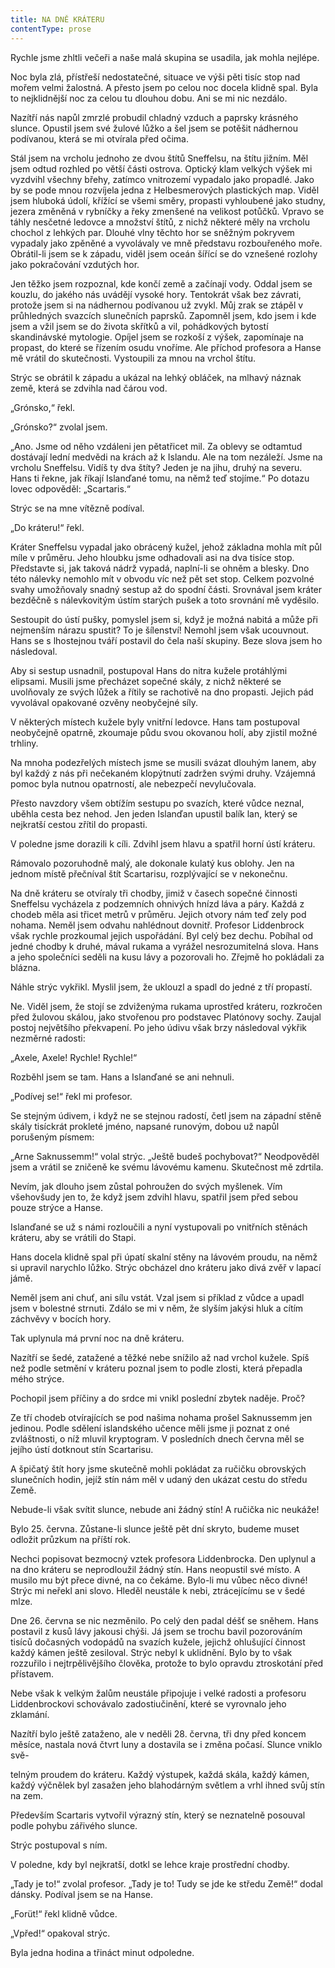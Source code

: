 ```yaml
---
title: NA DNĚ KRÁTERU
contentType: prose
---
```


Rychle jsme zhltli večeři a naše malá skupina se usadila, jak mohla nejlépe.

Noc byla zlá, přístřeší nedostatečné, situace ve výši pěti tisíc stop nad mořem velmi žalostná. A přesto jsem po celou noc docela klidně spal. Byla to nejklidnější noc za celou tu dlouhou dobu. Ani se mi nic nezdálo.

Nazítří nás napůl zmrzlé probudil chladný vzduch a paprsky krásného slunce. Opustil jsem své žulové lůžko a šel jsem se potěšit nádhernou podívanou, která se mi otvírala před očima.

Stál jsem na vrcholu jednoho ze dvou štítů Sneffelsu, na štítu jižním. Měl jsem odtud rozhled po větší části ostrova. Optický klam velkých výšek mi vyzdvihl všechny břehy, zatímco vnitrozemí vypadalo jako propadlé. Jako by se pode mnou rozvíjela jedna z Helbesmerových plastických map. Viděl jsem hluboká údolí, křížící se všemi směry, propasti vyhloubené jako studny, jezera změněná v rybníčky a řeky zmenšené na velikost potůčků. Vpravo se táhly nesčetné ledovce a množství štítů, z nichž některé měly na vrcholu chochol z lehkých par. Dlouhé vlny těchto hor se sněžným pokryvem vypadaly jako zpěněné a vyvolávaly ve mně představu rozbouřeného moře. Obrátil-li jsem se k západu, viděl jsem oceán šířící se do vznešené rozlohy jako pokračování vzdutých hor.

Jen těžko jsem rozpoznal, kde končí země a začínají vody. Oddal jsem se kouzlu, do jakého nás uvádějí vysoké hory. Tentokrát však bez závrati, protože jsem si na nádhernou podívanou už zvykl. Můj zrak se ztápěl v průhledných svazcích slunečních paprsků. Zapomněl jsem, kdo jsem i kde jsem a vžil jsem se do života skřítků a vil, pohádkových bytostí skandinávské mytologie. Opíjel jsem se rozkoší z výšek, zapomínaje na propast, do které se řízením osudu vnoříme. Ale příchod profesora a Hanse mě vrátil do skutečnosti. Vystoupili za mnou na vrchol štítu.

Strýc se obrátil k západu a ukázal na lehký obláček, na mlhavý náznak země, která se zdvihla nad čárou vod.

„Grónsko,“ řekl.

„Grónsko?“ zvolal jsem.

„Ano. Jsme od něho vzdáleni jen pětatřicet mil. Za oblevy se odtamtud dostávají lední medvědi na krách až k Islandu. Ale na tom nezáleží. Jsme na vrcholu Sneffelsu. Vidíš ty dva štíty? Jeden je na jihu, druhý na severu. Hans ti řekne, jak říkají Islanďané tomu, na němž teď stojíme.“ Po dotazu lovec odpověděl: „Scartaris.“

Strýc se na mne vítězně podíval.

„Do kráteru!“ řekl.

Kráter Sneffelsu vypadal jako obrácený kužel, jehož základna mohla mít půl míle v průměru. Jeho hloubku jsme odhadovali asi na dva tisíce stop. Představte si, jak taková nádrž vypadá, naplní-li se ohněm a blesky. Dno této nálevky nemohlo mít v obvodu víc než pět set stop. Celkem pozvolné svahy umožňovaly snadný sestup až do spodní části. Srovnával jsem kráter bezděčně s nálevkovitým ústím starých pušek a toto srovnání mě vyděsilo.

Sestoupit do ústí pušky, pomyslel jsem si, když je možná nabitá a může při nejmenším nárazu spustit? To je šílenství! Nemohl jsem však ucouvnout. Hans se s lhostejnou tváří postavil do čela naší skupiny. Beze slova jsem ho následoval.

Aby si sestup usnadnil, postupoval Hans do nitra kužele protáhlými elipsami. Musili jsme přecházet sopečné skály, z nichž některé se uvolňovaly ze svých lůžek a řítily se rachotivě na dno propasti. Jejich pád vyvolával opakované ozvěny neobyčejné síly.

V některých místech kužele byly vnitřní ledovce. Hans tam postupoval neobyčejně opatrně, zkoumaje půdu svou okovanou holí, aby zjistil možné trhliny.

Na mnoha podezřelých místech jsme se musili svázat dlouhým lanem, aby byl každý z nás při nečekaném klopýtnutí zadržen svými druhy. Vzájemná pomoc byla nutnou opatrností, ale nebezpečí nevylučovala.

Přesto navzdory všem obtížím sestupu po svazích, které vůdce neznal, uběhla cesta bez nehod. Jen jeden Islanďan upustil balík lan, který se nejkratší cestou zřítil do propasti.

V poledne jsme dorazili k cíli. Zdvihl jsem hlavu a spatřil horní ústí kráteru.

Rámovalo pozoruhodně malý, ale dokonale kulatý kus oblohy. Jen na jednom místě přečníval štít Scartarisu, rozplývající se v nekonečnu.

Na dně kráteru se otvíraly tři chodby, jimiž v časech sopečné činnosti Sneffelsu vycházela z podzemních ohnivých hnízd láva a páry. Každá z chodeb měla asi třicet metrů v průměru. Jejich otvory nám teď zely pod nohama. Neměl jsem odvahu nahlédnout dovnitř. Profesor Liddenbrock však rychle prozkoumal jejich uspořádání. Byl celý bez dechu. Pobíhal od jedné chodby k druhé, mával rukama a vyrážel nesrozumitelná slova. Hans a jeho společníci seděli na kusu lávy a pozorovali ho. Zřejmě ho pokládali za blázna.

Náhle strýc vykřikl. Myslil jsem, že uklouzl a spadl do jedné z tří propastí.

Ne. Viděl jsem, že stojí se zdviženýma rukama uprostřed kráteru, rozkročen před žulovou skálou, jako stvořenou pro podstavec Platónovy sochy. Zaujal postoj největšího překvapení. Po jeho údivu však brzy následoval výkřik nezměrné radosti:

„Axele, Axele! Rychle! Rychle!“

Rozběhl jsem se tam. Hans a Islanďané se ani nehnuli.

„Podívej se!“ řekl mi profesor.

Se stejným údivem, i když ne se stejnou radostí, četl jsem na západní stěně skály tisíckrát prokleté jméno, napsané runovým, dobou už napůl porušeným písmem:

„Arne Saknussemm!“ volal strýc. „Ještě budeš pochybovat?“ Neodpověděl jsem a vrátil se zničeně ke svému lávovému kamenu. Skutečnost mě zdrtila.

Nevím, jak dlouho jsem zůstal pohroužen do svých myšlenek. Vím všehovšudy jen to, že když jsem zdvihl hlavu, spatřil jsem před sebou pouze strýce a Hanse.

Islanďané se už s námi rozloučili a nyní vystupovali po vnitřních stěnách kráteru, aby se vrátili do Stapi.

Hans docela klidně spal při úpatí skalní stěny na lávovém proudu, na němž si upravil narychlo lůžko. Strýc obcházel dno kráteru jako divá zvěř v lapací jámě.

Neměl jsem ani chuť, ani sílu vstát. Vzal jsem si příklad z vůdce a upadl jsem v bolestné strnuti. Zdálo se mi v něm, že slyším jakýsi hluk a cítím záchvěvy v bocích hory.

Tak uplynula má první noc na dně kráteru.

Nazítří se šedé, zatažené a těžké nebe snížilo až nad vrchol kužele. Spíš než podle setmění v kráteru poznal jsem to podle zlosti, která přepadla mého strýce.

Pochopil jsem příčiny a do srdce mi vnikl poslední zbytek naděje. Proč?

Ze tří chodeb otvírajících se pod našima nohama prošel Saknussemm jen jedinou. Podle sdělení islandského učence měli jsme ji poznat z oné zvláštnosti, o níž mluvil kryptogram. V posledních dnech června měl se jejího ústí dotknout stín Scartarisu.

A špičatý štít hory jsme skutečně mohli pokládat za ručičku obrovských slunečních hodin, jejíž stín nám měl v udaný den ukázat cestu do středu Země.

Nebude-li však svítit slunce, nebude ani žádný stín! A ručička nic neukáže!

Bylo 25. června. Zůstane-li slunce ještě pět dní skryto, budeme muset odložit průzkum na příští rok.

Nechci popisovat bezmocný vztek profesora Liddenbrocka. Den uplynul a na dno kráteru se neprodloužil žádný stín. Hans neopustil své místo. A musilo mu být přece divné, na co čekáme. Bylo-li mu vůbec něco divné! Strýc mi neřekl ani slovo. Hleděl neustále k nebi, ztrácejícímu se v šedé mlze.

Dne 26. června se nic nezměnilo. Po celý den padal déšť se sněhem. Hans postavil z kusů lávy jakousi chýši. Já jsem se trochu bavil pozorováním tisíců dočasných vodopádů na svazích kužele, jejichž ohlušující činnost každý kámen ještě zesiloval. Strýc nebyl k uklidnění. Bylo by to však rozzuřilo i nejtrpělivějšího člověka, protože to bylo opravdu ztroskotání před přístavem.

Nebe však k velkým žalům neustále připojuje i velké radosti a profesoru Liddenbrockovi schovávalo zadostiučinění, které se vyrovnalo jeho zklamání.

Nazítří bylo ještě zataženo, ale v neděli 28. června, tři dny před koncem měsíce, nastala nová čtvrt luny a dostavila se i změna počasí. Slunce vniklo svě-

telným proudem do kráteru. Každý výstupek, každá skála, každý kámen, každý výčnělek byl zasažen jeho blahodárným světlem a vrhl ihned svůj stín na zem.

Především Scartaris vytvořil výrazný stín, který se neznatelně posouval podle pohybu zářivého slunce.

Strýc postupoval s ním.

V poledne, kdy byl nejkratší, dotkl se lehce kraje prostřední chodby.

„Tady je to!“ zvolal profesor. „Tady je to! Tudy se jde ke středu Země!“ dodal dánsky. Podíval jsem se na Hanse.

„Forüt!“ řekl klidně vůdce.

„Vpřed!“ opakoval strýc.

Byla jedna hodina a třináct minut odpoledne.
